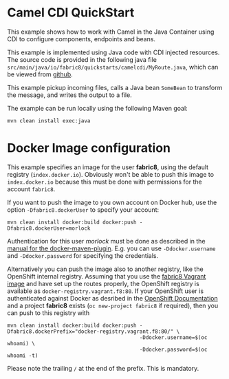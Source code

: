 # Camel CDI QuickStart

This example shows how to work with Camel in the Java Container using CDI to configure components,
endpoints and beans.

This example is implemented using Java code with CDI injected resources.
The source code is provided in the following java file `src/main/java/io/fabric8/quickstarts/camelcdi/MyRoute.java`,
which can be viewed from [github](https://github.com/fabric8io/quickstarts/blob/master/quickstarts/java/camel-cdi/src/main/java/io/fabric8/quickstarts/camelcdi/MyRoute.java).

This example pickup incoming files, calls a Java bean `SomeBean` to transform the message, and writes the output to a file.

The example can be run locally using the following Maven goal:

    mvn clean install exec:java

# Docker Image configuration

This example specifies an image for the user **fabric8**, using the default registry (`index.docker.io`). Obviously 
won't be able to push this image to `index.docker.io` because this must be done with permissions for the account `fabric8`. 

If you want to push the image to you own account on Docker hub, use the option `-Dfabric8.dockerUser` to specify your
account:

    mvn clean install docker:build docker:push -Dfabric8.dockerUser=morlock

Authentication for this user *morlock* must be done as described in the 
[manual for the docker-maven-plugin](https://github.com/rhuss/docker-maven-plugin). E.g. you can use `-Ddocker.username` 
and `-Ddocker.password` for specifying the credentials.

Alternatively you can push the image also to another registry, like the OpenShift internal registry. Assuming that
you use the [fabric8 Vagrant image](http://fabric8.io/guide/getStarted/vagrant.html) and have set up the routes properly, 
the OpenShift registry is available as `docker-registry.vagrant.f8:80`. If your OpenShift user is authenticated 
against Docker as desribed in the [OpenShift Documentation](https://docs.openshift.com/enterprise/3.0/install_config/install/docker_registry.html#access)
and a project **fabric8** exists (`oc new-project fabric8` if required), then you can push to this registry with

    mvn clean install docker:build docker:push -Dfabric8.dockerPrefix="docker-registry.vagrant.f8:80/" \
                                               -Ddocker.username=$(oc whoami) \
                                               -Ddocker.password=$(oc whoami -t)

Please note the trailing `/` at the end of the prefix. This is mandatory.
 